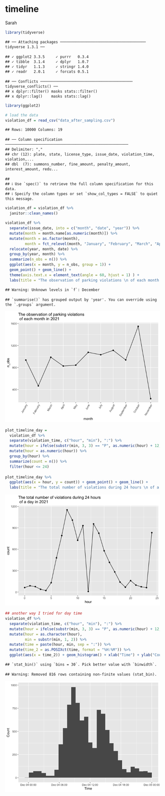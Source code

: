 timeline
================
Sarah

``` r
library(tidyverse)
```

    ## ── Attaching packages ─────────────────────────────────────── tidyverse 1.3.1 ──

    ## ✓ ggplot2 3.3.5     ✓ purrr   0.3.4
    ## ✓ tibble  3.1.4     ✓ dplyr   1.0.7
    ## ✓ tidyr   1.1.3     ✓ stringr 1.4.0
    ## ✓ readr   2.0.1     ✓ forcats 0.5.1

    ## ── Conflicts ────────────────────────────────────────── tidyverse_conflicts() ──
    ## x dplyr::filter() masks stats::filter()
    ## x dplyr::lag()    masks stats::lag()

``` r
library(ggplot2)
```

``` r
# load the data
violation_df = read_csv("data_after_sampling.csv")
```

    ## Rows: 10000 Columns: 19

    ## ── Column specification ────────────────────────────────────────────────────────
    ## Delimiter: ","
    ## chr (12): plate, state, license_type, issue_date, violation_time, violation,...
    ## dbl  (7): summons_number, fine_amount, penalty_amount, interest_amount, redu...

    ## 
    ## ℹ Use `spec()` to retrieve the full column specification for this data.
    ## ℹ Specify the column types or set `show_col_types = FALSE` to quiet this message.

``` r
violation_df = violation_df %>%
  janitor::clean_names() 
```

``` r
violation_df %>%
  separate(issue_date, into = c("month", "date", "year")) %>%
  mutate(month = month.name[as.numeric(month)]) %>%
  mutate(month = as.factor(month),
         month = fct_relevel(month, "January", "February", "March", "April", "May", "June", "July", "August", "September", "October", "November", "December")) %>%
  relocate(year, month, date) %>%
  group_by(year, month) %>%
  summarize(n_obs = n()) %>%
  ggplot(aes(x = month, y = n_obs, group = 1)) + 
  geom_point() + geom_line() + 
  theme(axis.text.x = element_text(angle = 60, hjust = 1) ) +
  labs(title = "The observation of parking violations \n of each month in 2021")
```

    ## Warning: Unknown levels in `f`: December

    ## `summarise()` has grouped output by 'year'. You can override using the `.groups` argument.

![](timeline-part_files/figure-gfm/unnamed-chunk-3-1.png)<!-- -->

``` r
plot_timeline_day = 
  violation_df %>%
  separate(violation_time, c("hour", "min"), ":") %>%
  mutate(hour = ifelse(substr(min, 3, 3) == "P", as.numeric(hour) + 12, hour)) %>%
  mutate(hour = as.numeric(hour)) %>%
  group_by(hour) %>%
  summarize(count = n()) %>%
  filter(hour <= 24)

plot_timeline_day %>%
  ggplot(aes(x = hour, y = count)) + geom_point() + geom_line() +
  labs(title = "The total number of violations during 24 hours \n of a day in 2021")
```

![](timeline-part_files/figure-gfm/unnamed-chunk-4-1.png)<!-- -->

``` r
## another way I tried for day time
violation_df %>%
  separate(violation_time, c("hour", "min"), ":") %>%
  mutate(hour = ifelse(substr(min, 3, 3) == "P", as.numeric(hour) + 12, hour)) %>%
  mutate(hour = as.character(hour),
         min = substr(min, 1, 2)) %>%
  mutate(time = paste(hour, min, sep = ":")) %>%
  mutate(time_2 = as.POSIXct(time, format = "%H:%M")) %>%
  ggplot(aes(x = time_2)) + geom_histogram() + xlab("Time") + ylab("Count") 
```

    ## `stat_bin()` using `bins = 30`. Pick better value with `binwidth`.

    ## Warning: Removed 816 rows containing non-finite values (stat_bin).

![](timeline-part_files/figure-gfm/unnamed-chunk-5-1.png)<!-- -->
